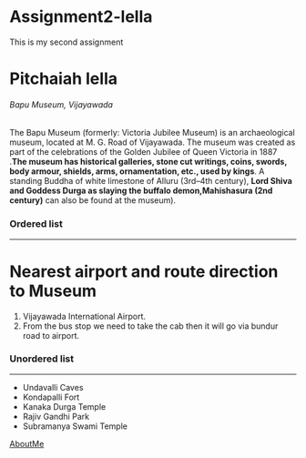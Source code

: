 # Assignment2-lella
This is my second assignment

# Pitchaiah lella 

###### Bapu Museum, Vijayawada
The Bapu Museum (formerly: Victoria Jubilee Museum) is an archaeological museum, located at M. G. Road of Vijayawada. The museum was created as part of the celebrations of the Golden Jubilee of Queen Victoria in 1887 .**The museum has historical galleries, stone cut writings, coins, swords, body armour, shields, arms, ornamentation, etc., used by kings**. A standing Buddha of white limestone of Alluru (3rd–4th century), **Lord Shiva and Goddess Durga as slaying the buffalo demon,Mahishasura (2nd century)** can also be found at the museum).

### Ordered list
_ _ _

# Nearest airport and route direction to Museum

1. Vijayawada International Airport.
2. From the bus stop we need to take the cab then it will go via bundur road to airport.

### Unordered list

---

* Undavalli Caves
* Kondapalli Fort
* Kanaka Durga Temple
* Rajiv Gandhi Park 
* Subramanya Swami Temple

[AboutMe](AboutMe.md)

